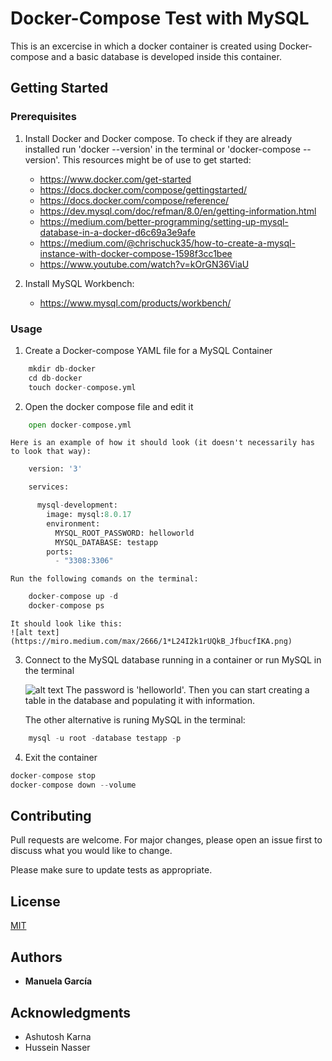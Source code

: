 # Docker-Compose Test with MySQL

This is an excercise in which a docker container is created using Docker-compose and a basic database is developed inside this container.

## Getting Started



### Prerequisites

1. Install Docker and Docker compose. To check if they are already installed run 'docker --version' in the terminal or 'docker-compose --version'.
This resources might be of use to get started:
    - https://www.docker.com/get-started
    - https://docs.docker.com/compose/gettingstarted/
    - https://docs.docker.com/compose/reference/
    - https://dev.mysql.com/doc/refman/8.0/en/getting-information.html
    - https://medium.com/better-programming/setting-up-mysql-database-in-a-docker-d6c69a3e9afe
    - https://medium.com/@chrischuck35/how-to-create-a-mysql-instance-with-docker-compose-1598f3cc1bee
    - https://www.youtube.com/watch?v=kOrGN36ViaU


2. Install MySQL Workbench:
    - https://www.mysql.com/products/workbench/


### Usage


1. Create a Docker-compose YAML file for a MySQL Container

```python
    mkdir db-docker
    cd db-docker
    touch docker-compose.yml
```

2. Open the docker compose file and edit it

```python
    open docker-compose.yml
```
    Here is an example of how it should look (it doesn't necessarily has to look that way):
```python
    version: '3'

    services:

      mysql-development:
        image: mysql:8.0.17
        environment:
          MYSQL_ROOT_PASSWORD: helloworld
          MYSQL_DATABASE: testapp
        ports:
          - "3308:3306"
```
    Run the following comands on the terminal:
```python
    docker-compose up -d
    docker-compose ps
```
    It should look like this:
    ![alt text](https://miro.medium.com/max/2666/1*L24I2k1rUQkB_JfbucfIKA.png)

3. Connect to the MySQL database running in a container or run MySQL in the terminal

    ![alt text](https://miro.medium.com/max/1598/1*na_JACaLn-0o-kjbSbzUAg.png)
    The password is 'helloworld'.
    Then you can start creating a table in the database and populating it with information.
    
    The other alternative is runing MySQL in the terminal:

```python
    mysql -u root -database testapp -p
```

4. Exit the container
```python
docker-compose stop
docker-compose down --volume
```

## Contributing
Pull requests are welcome. For major changes, please open an issue first to discuss what you would like to change.

Please make sure to update tests as appropriate.

## License
[MIT](https://choosealicense.com/licenses/mit/)


## Authors

* **Manuela García**


## Acknowledgments

* Ashutosh Karna
* Hussein Nasser

